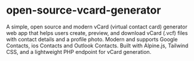 # open-source-vcard-generator
A simple, open source and modern vCard (virtual contact card) generator web app that helps users create, preview, and download vCard (.vcf) files with contact details and a profile photo. Modern and supports Google Contacts, ios Contacts and Outlook Contacts. Built with Alpine.js, Tailwind CSS, and a lightweight PHP endpoint for vCard generation.
